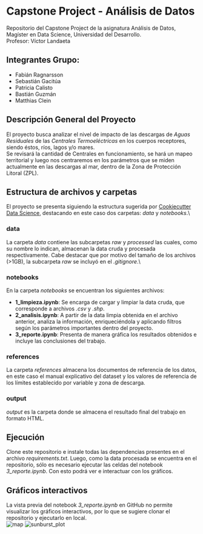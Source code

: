 # Capstone Project - Análisis de Datos
Repositorio del Capstone Project de la asignatura Análisis de Datos, Magíster en Data Science, Universidad del Desarrollo.\
Profesor: Víctor Landaeta
## Integrantes Grupo:
- Fabián Ragnarsson
- Sebastián Gacitúa
- Patricia Calisto
- Bastián Guzmán
- Matthias Clein
## Descripción General del Proyecto
El proyecto busca analizar el nivel de impacto de las descargas de *Aguas Residuales* de las *Centrales Termoeléctricas* en los cuerpos receptores, siendo éstos, ríos, lagos y/o mares.\
Se revisará la cantidad de Centrales en funcionamiento, se hará un mapeo territorial y luego nos centraremos en los parámetros que se miden actualmente en las descargas al mar, dentro de la Zona de Protección Litoral (ZPL).
## Estructura de archivos y carpetas 
El proyecto se presenta siguiendo la estructura sugerida por [Cookiecutter Data Science](https://drivendata.github.io/cookiecutter-data-science/), destacando en este caso dos carpetas: *data* y *notebooks*.\
### data
La carpeta *data* contiene las subcarpetas *raw* y *processed* las cuales, como su nombre lo indican, almacenan la data cruda y procesada respectivamente. Cabe destacar que por motivo del tamaño de los archivos (>1GB), la subcarpeta *raw* se incluyó en el *.gitignore*.\
### notebooks
En la carpeta *notebooks* se encuentran los siguientes archivos:
- **1_limpieza.ipynb**: Se encarga de cargar y limpiar la data cruda, que corresponde a archivos *.csv* y *.shp*.
- **2_analisis.ipynb**: A partir de la data limpia obtenida en el archivo anterior, analiza la información, enriqueciéndola y aplicando filtros según los parámetros importantes dentro del proyecto.
- **3_reporte.ipynb**: Presenta de manera gráfica los resultados obtenidos e incluye las conclusiones del trabajo.
### references
La carpeta *references* almacena los documentos de referencia de los datos, en este caso el manual explicativo del dataset y los valores de referencia de los límites establecido por variable y zona de descarga.
### output
*output* es la carpeta donde se almacena el resultado final del trabajo en formato HTML.
## Ejecución
Clone este repositorio e instale todas las dependencias presentes en el archivo *requirements.txt*. Luego, como la data procesada se encuentra en el repositorio, sólo es necesario ejecutar las celdas del notebook *3_reporte.ipynb*. Con esto podrá ver e interactuar con los gráficos.
## Gráficos interactivos
La vista previa del notebook *3_reporte.ipynb* en GitHub no permite visualizar los gráficos interactivos, por lo que se sugiere clonar el repositorio y ejecutarlo en local.\
![map](../main/img/mapa.png)
![sunburst_plot](../main/img/sunburst_plot.png)
